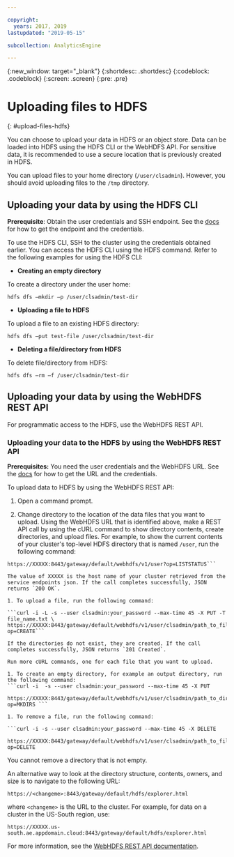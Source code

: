 ```yaml
---

copyright:
  years: 2017, 2019
lastupdated: "2019-05-15"

subcollection: AnalyticsEngine

---
```


<!-- Attribute definitions -->
{:new_window: target="_blank"}
{:shortdesc: .shortdesc}
{:codeblock: .codeblock}
{:screen: .screen}
{:pre: .pre}

# Uploading files to HDFS
{: #upload-files-hdfs}

You can choose to upload your data in HDFS or an object store. Data can be loaded into HDFS using the HDFS CLI or the WebHDFS API. For sensitive data, it is recommended to use a secure location that is previously created in HDFS.

You can upload files to your home directory (`/user/clsadmin`). However, you should avoid uploading files to the `/tmp` directory.

## Uploading your data by using the HDFS CLI

**Prerequisite**: Obtain the user credentials and SSH endpoint. See the [docs](/docs/services/AnalyticsEngine?topic=AnalyticsEngine-retrieve-endpoints) for how to get the endpoint and the credentials.

To use the HDFS CLI, SSH to the cluster using the credentials obtained earlier. You can access the HDFS CLI using the HDFS command. Refer to the following examples for using the HDFS CLI:

- **Creating an empty directory**

 To create a directory under the user home:

 ```hdfs dfs –mkdir –p /user/clsadmin/test-dir```

- **Uploading a file to HDFS**

 To upload a file to an existing HDFS directory:

 ```hdfs dfs –put test-file /user/clsadmin/test-dir```

- **Deleting a file/directory from HDFS**

 To delete file/directory from HDFS:

 ```hdfs dfs –rm –f /user/clsadmin/test-dir```

## Uploading your data by using the WebHDFS REST API

For programmatic access to the HDFS, use the WebHDFS REST API.

### Uploading your data to the HDFS by using the WebHDFS REST API

**Prerequisites:** You need the user credentials and the WebHDFS URL.  See the [docs](/docs/services/AnalyticsEngine?topic=AnalyticsEngine-retrieve-endpoints) for how to get the URL and the credentials.

To upload data to HDFS by using the WebHDFS REST API:

1. Open a command prompt.

1. Change directory to the location of the data files that you want to upload. Using the WebHDFS URL that is identified above, make a REST API call by using the cURL command to show directory contents, create directories, and upload files. For example, to show the current contents of your cluster's top-level HDFS directory that is named `/user`, run the following command:

 ```curl -i -s --user clsadmin:your_password --max-time 45 \
 https://XXXXX:8443/gateway/default/webhdfs/v1/user?op=LISTSTATUS```

 The value of XXXXX is the host name of your cluster retrieved from the service endpoints json. If the call completes successfully, JSON returns `200 OK`.

1. To upload a file, run the following command:

 ```curl -i -L -s --user clsadmin:your_password --max-time 45 -X PUT -T file_name.txt \
 https://XXXXX:8443/gateway/default/webhdfs/v1/user/clsadmin/path_to_file/file_name?op=CREATE```

 If the directories do not exist, they are created. If the call completes successfully, JSON returns `201 Created`.

 Run more cURL commands, one for each file that you want to upload.

1. To create an empty directory, for example an output directory, run the following command:
```curl -i  -s --user clsadmin:your_password --max-time 45 -X PUT
   https://XXXXX:8443/gateway/default/webhdfs/v1/user/clsadmin/path_to_directory?op=MKDIRS ```

1. To remove a file, run the following command:

 ```curl -i -s --user clsadmin:your_password --max-time 45 -X DELETE
   https://XXXXX:8443/gateway/default/webhdfs/v1/user/clsadmin/path_to_file?op=DELETE
   ```

 You cannot remove a directory that is not empty.


An alternative way to look at the directory structure, contents, owners, and size is to navigate to the following URL:

```
https://<changeme>:8443/gateway/default/hdfs/explorer.html
```
where `<changeme>`  is the URL to the cluster. For example, for data on a cluster in the US-South region, use:
```
https://XXXXX.us-south.ae.appdomain.cloud:8443/gateway/default/hdfs/explorer.html
```
For more information, see the [WebHDFS REST API documentation](https://hadoop.apache.org/docs/r3.1.0/hadoop-project-dist/hadoop-hdfs/WebHDFS.html).
